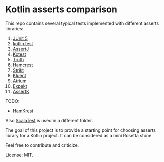 # Kotlin asserts comparison

This repo contains several typical tests implemented with different asserts libraries:
1. [JUnit 5](https://junit.org/junit5/)
2. [kotlin.test](https://kotlinlang.org/api/latest/kotlin.test/)
3. [AssertJ](https://assertj.github.io/doc/)
4. [Kotest](https://github.com/kotest/kotest)
5. [Truth](https://truth.dev/)
6. [Hamсrest](http://hamcrest.org/JavaHamcrest/)
7. [Strikt](https://strikt.io/)
8. [Kluent](https://markusamshove.github.io/Kluent/)
9. [Atrium](https://github.com/robstoll/atrium)
10. [Expekt](https://github.com/winterbe/expekt)
11. [AssertK](https://github.com/willowtreeapps/assertk)

TODO:
* [HamKrest](https://github.com/npryce/hamkrest)

Also [ScalaTest](https://www.scalatest.org) is used in a different folder.

The goal of this project is to provide a starting point for choosing asserts library for a Kotlin project. It can be considered as a mini Rosetta stone.

Feel free to contribute and criticize.

License: MIT.

